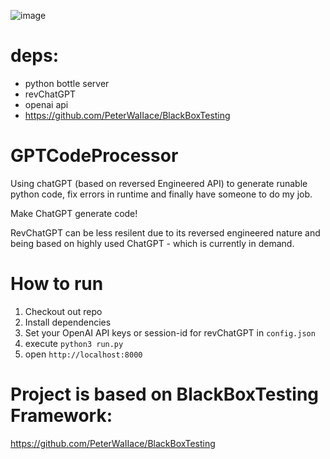 ![image](https://user-images.githubusercontent.com/40773550/212150679-6d1df00d-f780-4cc8-9eea-2cf8de94a97a.png)

# deps:

- python bottle server
- revChatGPT
- openai api
- https://github.com/PeterWaIIace/BlackBoxTesting
# GPTCodeProcessor

Using chatGPT (based on reversed Engineered API) to generate runable python code, fix errors in runtime and finally have someone to do my job.

Make ChatGPT generate code!

RevChatGPT can be less resilent due to its reversed engineered nature and being based on highly used ChatGPT - which is currently in demand.

# How to run

1. Checkout out repo
2. Install dependencies
3. Set your OpenAI API keys or session-id for revChatGPT in `config.json`
4. execute `python3 run.py`
5. open `http://localhost:8000`


# Project is based on BlackBoxTesting Framework:

https://github.com/PeterWaIIace/BlackBoxTesting